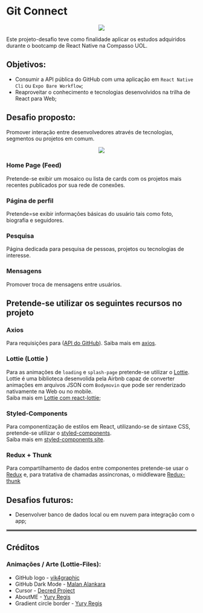 
# Git Connect 

<p align="center">
  <img src="https://i.ibb.co/nMRzz8C/gambiarra.png">
</p>

Este projeto-desafio teve como finalidade aplicar os estudos adquiridos durante o bootcamp de React Native na Compasso UOL. 

## Objetivos:
- Consumir a API pública do GitHub com uma aplicação em `React Native Cli` ou `Expo Bare Workflow`;
- Reaproveitar o conhecimento e tecnologias desenvolvidos na trilha de React para Web;

## Desafio proposto:
 Promover interação entre desenvolvedores através de tecnologias, segmentos ou projetos em comum.
 
<p align="center">
  <img src="https://i.ibb.co/pnk3fsH/gitconnect.png">
</p>

### Home Page (Feed)
Pretende-se exibir um mosaico ou lista de cards com os projetos mais recentes publicados por sua rede de conexões.

### Página de perfil
Pretende=se exibir informações básicas do usuário tais como foto, biografia e seguidores.

### Pesquisa
Página dedicada para pesquisa de pessoas, projetos ou tecnologias de interesse.

### Mensagens
Promover troca de mensagens entre usuários.


## Pretende-se utilizar os seguintes recursos no projeto

### Axios
Para requisições para ([API do GitHub](https://docs.github.com/pt/rest)).
Saiba mais em [axios](https://www.npmjs.com/package/axios).

### Lottie (Lottie )
Para as animações de `loading` e `splash-page` pretende-se utilizar o [Lottie](https://airbnb.io/lottie/#/). \
Lottie é uma biblioteca desenvolida pela Airbnb capaz de converter animações em arquivos JSON com `Bodymovin` que pode ser renderizado nativamente na Web ou no mobile. \
Saiba mais em [Lottie com react-lottie](https://www.npmjs.com/package/react-lottie);

### Styled-Components
Para componentização de estilos em React, utilizando-se de sintaxe CSS, pretende-se utilizar o [styled-components](https://styled-components.com/). \
Saiba mais em [styled-components site](https://styled-components.).

### Redux + Thunk
Para compartilhamento de dados entre componentes pretende-se usar o [Redux](https://redux.js.org/introduction/getting-started) e, para tratativa de chamadas assincronas, o middleware [Redux-thunk](https://github.com/reduxjs/redux-thunk)

## Desafios futuros:

- Desenvolver banco de dados local ou em nuvem para integração com o app;

<hr style="border:2px solid gray"> </hr>

## Créditos

### Animações / Arte (Lottie-Files):

- GitHub logo -  [vik4graphic](https://lottiefiles.com/vik4graphic)
- GitHub Dark Mode - [Malan Alankara](https://lottiefiles.com/malankara)
- Cursor - [Decred Project](https://lottiefiles.com/decred)
- AboutME - [Yury Regis](https://lottiefiles.com/user/502863)
- Gradient circle border - [Yury Regis](https://lottiefiles.com/user/502863)
